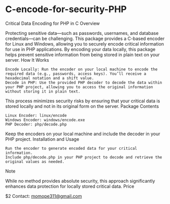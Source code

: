 # C-encode-for-security-PHP

Critical Data Encoding for PHP in C
Overview

Protecting sensitive data—such as passwords, usernames, and database credentials—can be challenging. This package provides a C-based encoder for Linux and Windows, allowing you to securely encode critical information for use in PHP applications. By encoding your data locally, this package helps prevent sensitive information from being stored in plain text on your server.
How It Works

    Encode Locally: Run the encoder on your local machine to encode the required data (e.g., passwords, access keys). You’ll receive a hexadecimal notation and a shift value.
    Decode in PHP: Use the provided PHP decoder to decode the data within your PHP project, allowing you to access the original information without storing it in plain text.

This process minimizes security risks by ensuring that your critical data is stored locally and not in its original form on the server.
Package Contents

    Linux Encoder: linux/encode
    Windows Encoder: windows/encode.exe
    PHP Decoder: php/decode.php

Keep the encoders on your local machine and include the decoder in your PHP project.
Installation and Usage

    Run the encoder to generate encoded data for your critical information.
    Include php/decode.php in your PHP project to decode and retrieve the original values as needed.

Note

While no method provides absolute security, this approach significantly enhances data protection for locally stored critical data.
Price

$2
Contact: momope311@gmail.com
